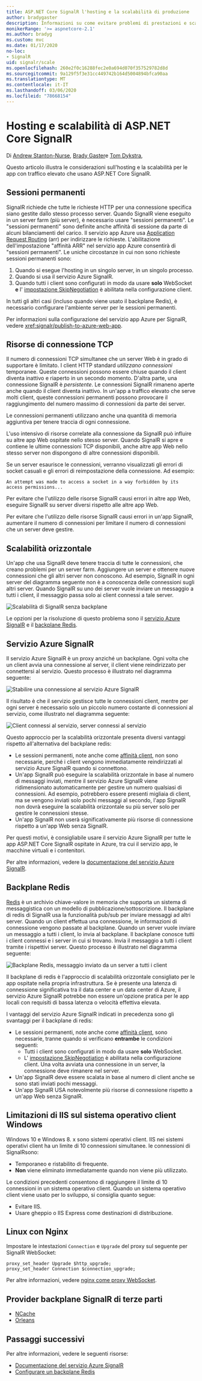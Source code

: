 ```yaml
---
title: ASP.NET Core SignalR l'hosting e la scalabilità di produzione
author: bradygaster
description: Informazioni su come evitare problemi di prestazioni e scalabilità nelle app che usano ASP.NET Core SignalR.
monikerRange: '>= aspnetcore-2.1'
ms.author: bradyg
ms.custom: mvc
ms.date: 01/17/2020
no-loc:
- SignalR
uid: signalr/scale
ms.openlocfilehash: 260e2f0c16288fec2e0a694d070f357529782d8d
ms.sourcegitcommit: 9a129f5f3e31cc449742b164d5004894bfca90aa
ms.translationtype: MT
ms.contentlocale: it-IT
ms.lasthandoff: 03/06/2020
ms.locfileid: "78668154"
---
```

# <a name="aspnet-core-signalr-hosting-and-scaling"></a>Hosting e scalabilità di ASP.NET Core SignalR

Di [Andrew Stanton-Nurse](https://twitter.com/anurse), [Brady Gaster](https://twitter.com/bradygaster)e [Tom Dykstra](https://github.com/tdykstra),

Questo articolo illustra le considerazioni sull'hosting e la scalabilità per le app con traffico elevato che usano ASP.NET Core SignalR.

## <a name="sticky-sessions"></a>Sessioni permanenti

SignalR richiede che tutte le richieste HTTP per una connessione specifica siano gestite dallo stesso processo server. Quando SignalR viene eseguito in un server farm (più server), è necessario usare "sessioni permanenti". Le "sessioni permanenti" sono definite anche affinità di sessione da parte di alcuni bilanciamenti del carico. Il servizio app Azure usa [Application Request Routing](https://docs.microsoft.com/iis/extensions/planning-for-arr/application-request-routing-version-2-overview) (arr) per indirizzare le richieste. L'abilitazione dell'impostazione "affinità ARR" nel servizio app Azure consentirà di "sessioni permanenti". Le uniche circostanze in cui non sono richieste sessioni permanenti sono:

1. Quando si esegue l'hosting in un singolo server, in un singolo processo.
1. Quando si usa il servizio Azure SignalR.
1. Quando tutti i client sono configurati in modo da usare **solo** WebSocket **e** l' [impostazione SkipNegotiation](xref:signalr/configuration#configure-additional-options) è abilitata nella configurazione client.

In tutti gli altri casi (incluso quando viene usato il backplane Redis), è necessario configurare l'ambiente server per le sessioni permanenti.

Per informazioni sulla configurazione del servizio app Azure per SignalR, vedere <xref:signalr/publish-to-azure-web-app>.

## <a name="tcp-connection-resources"></a>Risorse di connessione TCP

Il numero di connessioni TCP simultanee che un server Web è in grado di supportare è limitato. I client HTTP standard *utilizzano connessioni* temporanee. Queste connessioni possono essere chiuse quando il client diventa inattivo e riaperto in un secondo momento. D'altra parte, una connessione SignalR è *persistente*. Le connessioni SignalR rimaneno aperte anche quando il client diventa inattivo. In un'app a traffico elevato che serve molti client, queste connessioni permanenti possono provocare il raggiungimento del numero massimo di connessioni da parte dei server.

Le connessioni permanenti utilizzano anche una quantità di memoria aggiuntiva per tenere traccia di ogni connessione.

L'uso intensivo di risorse correlate alla connessione da SignalR può influire su altre app Web ospitate nello stesso server. Quando SignalR si apre e contiene le ultime connessioni TCP disponibili, anche altre app Web nello stesso server non dispongono di altre connessioni disponibili.

Se un server esaurisce le connessioni, verranno visualizzati gli errori di socket casuali e gli errori di reimpostazione della connessione. Ad esempio:

```
An attempt was made to access a socket in a way forbidden by its access permissions...
```

Per evitare che l'utilizzo delle risorse SignalR causi errori in altre app Web, eseguire SignalR su server diversi rispetto alle altre app Web.

Per evitare che l'utilizzo delle risorse SignalR causi errori in un'app SignalR, aumentare il numero di connessioni per limitare il numero di connessioni che un server deve gestire.

## <a name="scale-out"></a>Scalabilità orizzontale

Un'app che usa SignalR deve tenere traccia di tutte le connessioni, che creano problemi per un server farm. Aggiungere un server e ottenere nuove connessioni che gli altri server non conoscono. Ad esempio, SignalR in ogni server del diagramma seguente non è a conoscenza delle connessioni sugli altri server. Quando SignalR su uno dei server vuole inviare un messaggio a tutti i client, il messaggio passa solo ai client connessi a tale server.

![Scalabilità di SignalR senza backplane](scale/_static/scale-no-backplane.png)

Le opzioni per la risoluzione di questo problema sono il [servizio Azure SignalR](#azure-signalr-service) e il [backplane Redis](#redis-backplane).

## <a name="azure-signalr-service"></a>Servizio Azure SignalR

Il servizio Azure SignalR è un proxy anziché un backplane. Ogni volta che un client avvia una connessione al server, il client viene reindirizzato per connettersi al servizio. Questo processo è illustrato nel diagramma seguente:

![Stabilire una connessione al servizio Azure SignalR](scale/_static/azure-signalr-service-one-connection.png)

Il risultato è che il servizio gestisce tutte le connessioni client, mentre per ogni server è necessario solo un piccolo numero costante di connessioni al servizio, come illustrato nel diagramma seguente:

![Client connessi al servizio, server connessi al servizio](scale/_static/azure-signalr-service-multiple-connections.png)

Questo approccio per la scalabilità orizzontale presenta diversi vantaggi rispetto all'alternativa del backplane redis:

* Le sessioni permanenti, note anche come [affinità client](/iis/extensions/configuring-application-request-routing-arr/http-load-balancing-using-application-request-routing#step-3---configure-client-affinity), non sono necessarie, perché i client vengono immediatamente reindirizzati al servizio Azure SignalR quando si connettono.
* Un'app SignalR può eseguire la scalabilità orizzontale in base al numero di messaggi inviati, mentre il servizio Azure SignalR viene ridimensionato automaticamente per gestire un numero qualsiasi di connessioni. Ad esempio, potrebbero essere presenti migliaia di client, ma se vengono inviati solo pochi messaggi al secondo, l'app SignalR non dovrà eseguire la scalabilità orizzontale su più server solo per gestire le connessioni stesse.
* Un'app SignalR non userà significativamente più risorse di connessione rispetto a un'app Web senza SignalR.

Per questi motivi, è consigliabile usare il servizio Azure SignalR per tutte le app ASP.NET Core SignalR ospitate in Azure, tra cui il servizio app, le macchine virtuali e i contenitori.

Per altre informazioni, vedere la [documentazione del servizio Azure SignalR](/azure/azure-signalr/signalr-overview).

## <a name="redis-backplane"></a>Backplane Redis

[Redis](https://redis.io/) è un archivio chiave-valore in memoria che supporta un sistema di messaggistica con un modello di pubblicazione/sottoscrizione. Il backplane di redis di SignalR usa la funzionalità pub/sub per inviare messaggi ad altri server. Quando un client effettua una connessione, le informazioni di connessione vengono passate al backplane. Quando un server vuole inviare un messaggio a tutti i client, lo invia al backplane. Il backplane conosce tutti i client connessi e i server in cui si trovano. Invia il messaggio a tutti i client tramite i rispettivi server. Questo processo è illustrato nel diagramma seguente:

![Backplane Redis, messaggio inviato da un server a tutti i client](scale/_static/redis-backplane.png)

Il backplane di redis è l'approccio di scalabilità orizzontale consigliato per le app ospitate nella propria infrastruttura. Se è presente una latenza di connessione significativa tra il data center e un data center di Azure, il servizio Azure SignalR potrebbe non essere un'opzione pratica per le app locali con requisiti di bassa latenza o velocità effettiva elevata.

I vantaggi del servizio Azure SignalR indicati in precedenza sono gli svantaggi per il backplane di redis:

* Le sessioni permanenti, note anche come [affinità client](/iis/extensions/configuring-application-request-routing-arr/http-load-balancing-using-application-request-routing#step-3---configure-client-affinity), sono necessarie, tranne quando si verificano **entrambe** le condizioni seguenti:
  * Tutti i client sono configurati in modo da usare **solo** WebSocket.
  * L' [impostazione SkipNegotiation](xref:signalr/configuration#configure-additional-options) è abilitata nella configurazione client. 
   Una volta avviata una connessione in un server, la connessione deve rimanere nel server.
* Un'app SignalR deve essere scalata in base al numero di client anche se sono stati inviati pochi messaggi.
* Un'app SignalR USA notevolmente più risorse di connessione rispetto a un'app Web senza SignalR.

## <a name="iis-limitations-on-windows-client-os"></a>Limitazioni di IIS sul sistema operativo client Windows

Windows 10 e Windows 8. x sono sistemi operativi client. IIS nei sistemi operativi client ha un limite di 10 connessioni simultanee. le connessioni di SignalRsono:

* Temporaneo e ristabilito di frequente.
* **Non** viene eliminato immediatamente quando non viene più utilizzato.

Le condizioni precedenti consentono di raggiungere il limite di 10 connessioni in un sistema operativo client. Quando un sistema operativo client viene usato per lo sviluppo, si consiglia quanto segue:

* Evitare IIS.
* Usare gheppio o IIS Express come destinazioni di distribuzione.

## <a name="linux-with-nginx"></a>Linux con Nginx

Impostare le intestazioni `Connection` e `Upgrade` del proxy sul seguente per SignalR WebSocket:

```nginx
proxy_set_header Upgrade $http_upgrade;
proxy_set_header Connection $connection_upgrade;
```

Per altre informazioni, vedere [nginx come proxy WebSocket](https://www.nginx.com/blog/websocket-nginx/).

## <a name="third-party-opno-locsignalr-backplane-providers"></a>Provider backplane SignalR di terze parti

* [NCache](https://www.alachisoft.com/ncache/asp-net-core-signalr.html)
* [Orleans](https://github.com/OrleansContrib/SignalR.Orleans)

## <a name="next-steps"></a>Passaggi successivi

Per altre informazioni, vedere le seguenti risorse:

* [Documentazione del servizio Azure SignalR](/azure/azure-signalr/signalr-overview)
* [Configurare un backplane Redis](xref:signalr/redis-backplane)
